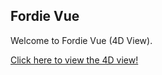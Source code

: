 ## Fordie Vue

Welcome to Fordie Vue (4D View).

[Click here to view the 4D view!](https://zioul123.github.io/FordieVue/src/app/)
